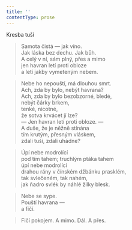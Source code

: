 ```yaml
---
title: ''
contentType: prose
---
```


Kresba tuší

> Samota čistá — jak víno.  
> Jak láska bez dechu. Jak bůh.  
> A celý v ní, sám plný, přes a mimo  
> jen havran letí proti obloze  
> a letí jakby vymeteným nebem.

> Nebe ho nepouští, má dlouhou smrt.  
> Ach, zda by bylo, nebýt havrana?  
> Ach, zda by bylo bezobzorné, bledé,  
> nebýt čárky brkem,  
> tenké, nicotné,  
> že sotva krvácet jí lze?  
> — Jen havran letí proti obloze. —  
> A duše, že je něžně stínána  
> tím krutým, přesným vláskem,  
> zdali tuší, zdali uhádne?

> Úpí nebe modrolící  
> pod tím tahem; truchlým ptáka tahem  
> úpí nebe modrolící  
> drahou rány v čínském džbánku prasklém,  
> tak svlečeném, tak nahém,  
> jak ňadro svlék by náhlé žilky blesk.

> Nebe se sype.  
> Pouští havrana —  
> a fičí.

> Fičí pokojem. A mimo. Dál. A přes.
